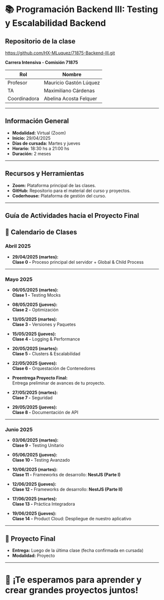 # 📚 Programación Backend III: Testing y Escalabilidad Backend

## Repositorio de la clase
https://github.com/HX-MLuquez/71875-Backend-III.git

**Carrera Intensiva - Comisión 71875**

| Rol          | Nombre                 |
| ------------ | ---------------------- |
| Profesor     | Mauricio Gastón Lúquez |
| TA           | Maximiliano Cárdenas   |
| Coordinadora | Abelina Acosta Felquer |

---

## Información General

- **Modalidad:** Virtual (Zoom)
- **Inicio:** 29/04/2025
- **Días de cursada:** Martes y jueves
- **Horario:** 18:30 hs a 21:00 hs
- **Duración:** 2 meses

---

## Recursos y Herramientas

- **Zoom:** Plataforma principal de las clases.
- **GitHub:** Repositorio para el material del curso y proyectos.
- **Coderhouse:** Plataforma de gestión del curso.

---

## Guía de Actividades hacia el Proyecto Final

## 📅 Calendario de Clases

### **Abril 2025**

- **29/04/2025 (martes):**  
  **Clase 0 -** Proceso principal del servidor + Global & Child Process

---

### **Mayo 2025**

- **06/05/2025 (martes):**  
  **Clase 1 -** Testing Mocks

- **08/05/2025 (jueves):**  
  **Clase 2 -** Optimización

- **13/05/2025 (martes):**  
  **Clase 3 -** Versiones y Paquetes

- **15/05/2025 (jueves):**  
  **Clase 4 -** Logging & Performance

- **20/05/2025 (martes):**  
  **Clase 5 -** Clusters & Escalabilidad

- **22/05/2025 (jueves):**  
  **Clase 6 -** Orquestación de Contenedores

- **Preentrega Proyecto Final:**  
  Entrega preliminar de avances de tu proyecto.

- **27/05/2025 (martes):**  
  **Clase 7 -** Seguridad

- **29/05/2025 (jueves):**  
  **Clase 8 -** Documentación de API

---

### **Junio 2025**

- **03/06/2025 (martes):**  
  **Clase 9 -** Testing Unitario

- **05/06/2025 (jueves):**  
  **Clase 10 -** Testing Avanzado

- **10/06/2025 (martes):**  
  **Clase 11 -** Frameworks de desarrollo: **NestJS (Parte I)**

- **12/06/2025 (jueves):**  
  **Clase 12 -** Frameworks de desarrollo: **NestJS (Parte II)**

- **17/06/2025 (martes):**  
  **Clase 13 -** Práctica Integradora

- **19/06/2025 (jueves):**  
  **Clase 14 -** Product Cloud: Despliegue de nuestro aplicativo

---

## 🏁 Proyecto Final

- **Entrega:** Luego de la última clase (fecha confirmada en cursada)
- **Modalidad:** Proyecto

---

# 🚀 ¡Te esperamos para aprender y crear grandes proyectos juntos!

